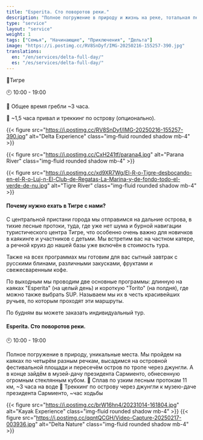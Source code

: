 ```yaml
---
title: "Esperita. Сто поворотов реки."
description: "Полное погружение в природу и жизнь на реке, тотальная перезагрузка."
type: "service"
layout: "service"
weight: 1
tags: ["Семья", "Начинающие", "Приключения", "Дельта"]
image: "https://i.postimg.cc/RV8SnDyf/IMG-20250216-155257-390.jpg"
translations:
  en: "/en/services/delta-full-day/"
  es: "/es/services/delta-full-day/"
---
```


📍Тигре

🕙 10:00 - 19:00

🛶 Общее время гребли ~3 часа.

🏃 ~1,5 часа привал и треккинг по острову (опционально).

{{< figure src="https://i.postimg.cc/RV8SnDyf/IMG-20250216-155257-390.jpg" alt="Delta Experience" class="img-fluid rounded shadow mb-4" >}}

{{< figure src="https://i.postimg.cc/CxH241tf/parana4.jpg" alt="Parana River" class="img-fluid rounded shadow mb-4" >}}

{{< figure src="https://i.postimg.cc/xd9XR7Wg/El-R-o-Tigre-desbocando-en-el-R-o-Luj-n-El-Club-de-Regatas-La-Marina-y-de-fondo-todo-el-verde-de-nu.jpg" alt="Tigre River" class="img-fluid rounded shadow mb-4" >}}

#### Почему нужно ехать в Тигре с нами?
С центральной пристани города мы отправимся на дальние острова, в тихие лесные протоки, туда, где уже нет шума и бурной навигации туристического центра Тигре, что особенно очень важно для новичков в каякинге и участников с детьми. Мы встретим вас на частном катере, а речной круиз до нашей базы уже включён в стоимость тура.

Также на всех программах мы готовим для вас сытный завтрак с русскими блинами, различными закусками, фруктами и свежесваренным кофе.

По выходным мы проводим две основные программы: длинную на каяках "Esperita" (на целый день) и короткую "Torito" (на полдня), где можно также выбрать SUP. Называем мы их в честь красивейших ручьев, по которым проходят эти маршруты.

По будням вы можете заказать индивидуальный тур.

#### Esperita. Сто поворотов реки.
🕙 10:00 - 19:00

Полное погружение в природу, уникальные места.
Мы пройдем на каяках по четырём разным речкам, высадимся на островной фестивальной площади и пересечём остров по тропе через джунгли. А в конце зайдём в музей-дачу президента Сармиенто, обнесенную огромным стеклянным кубом.
🛶 Сплав по узким лесным протокам 11 км, ~3 часа на воде
🏃 Треккинг по острову через джунгли к музею-даче президента Сармиенто, ~час ходьбы

{{< figure src="https://i.postimg.cc/brW16hn4/20231014-161804.jpg" alt="Kayak Experience" class="img-fluid rounded shadow mb-4" >}}
{{< figure src="https://i.postimg.cc/qqntQCGH/Video-Capture-20250217-003936.jpg" alt="Delta Nature" class="img-fluid rounded shadow mb-4" >}}
